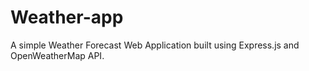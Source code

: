 # Weather-app
A simple Weather Forecast Web Application built using Express.js and OpenWeatherMap API.
